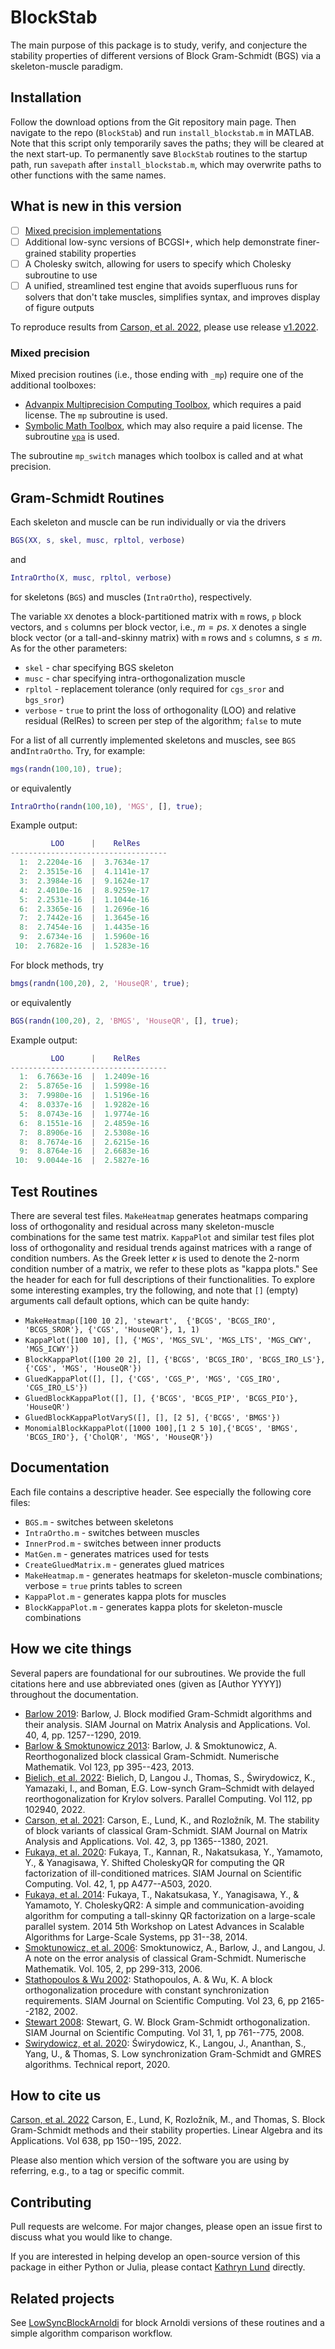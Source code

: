 # BlockStab

The main purpose of this package is to study, verify, and conjecture the stability properties of different versions of Block Gram-Schmidt (BGS) via a skeleton-muscle paradigm.

## Installation

Follow the download options from the Git repository main page.  Then navigate to the repo (`BlockStab`) and run `install_blockstab.m` in MATLAB.  Note that this script only temporarily saves the paths; they will be cleared at the next start-up.  To permanently save `BlockStab` routines to the startup path, run `savepath` after `install_blockstab.m`, which may overwrite paths to other functions with the same names.

## What is new in this version

* [ ] [Mixed precision implementations](#mixed-precision)
* [ ] Additional low-sync versions of BCGSI+, which help demonstrate finer-grained stability properties
* [ ] A Cholesky switch, allowing for users to specify which Cholesky subroutine to use
* [ ] A unified, streamlined test engine that avoids superfluous runs for solvers that don't take muscles, simplifies syntax, and improves display of figure outputs

To reproduce results from [Carson, et al. 2022](https://doi.org/10.1016/j.laa.2021.12.017), please use release [v1.2022](https://github.com/katlund/BlockStab/releases/tag/v1.2022).

### Mixed precision

Mixed precision routines (i.e., those ending with `_mp`) require one of the additional toolboxes:

* [Advanpix Multiprecision Computing Toolbox](https://www.advanpix.com/), which requires a paid license.  The `mp` subroutine is used.
* [Symbolic Math Toolbox](https://www.mathworks.com/products/symbolic.html), which may also require a paid license.  The subroutine [`vpa`](https://mathworks.com/help/symbolic/vpa.html) is used.

The subroutine `mp_switch` manages which toolbox is called and at what precision.

## Gram-Schmidt Routines

Each skeleton and muscle can be run individually or via the drivers

```matlab
BGS(XX, s, skel, musc, rpltol, verbose)
```

and

```matlab
IntraOrtho(X, musc, rpltol, verbose)
```

for skeletons (`BGS`) and muscles (`IntraOrtho`), respectively.

The variable `XX` denotes a block-partitioned matrix with `m` rows, `p` block vectors, and `s` columns per block vector, i.e., $m = ps$.  `X` denotes a single block vector (or a tall-and-skinny matrix) with `m` rows and `s` columns, $s \leq m$. As for the other parameters:

* `skel` - char specifying BGS skeleton
* `musc` - char specifying intra-orthogonalization muscle
* `rpltol` - replacement tolerance (only required for `cgs_sror` and `bgs_sror`)
* `verbose` - `true` to print the loss of orthogonality (LOO) and relative residual (RelRes) to screen per step of the algorithm; `false` to mute

For a list of all currently implemented skeletons and muscles, see `BGS` and`IntraOrtho`. Try, for example:

```matlab
mgs(randn(100,10), true);
```

or equivalently

```matlab
IntraOrtho(randn(100,10), 'MGS', [], true);
```

Example output:

```matlab
         LOO      |    RelRes
-----------------------------------
  1:  2.2204e-16  |  3.7634e-17
  2:  2.3515e-16  |  4.1141e-17
  3:  2.3984e-16  |  9.1624e-17
  4:  2.4010e-16  |  8.9259e-17
  5:  2.2531e-16  |  1.1044e-16
  6:  2.3365e-16  |  1.2696e-16
  7:  2.7442e-16  |  1.3645e-16
  8:  2.7454e-16  |  1.4435e-16
  9:  2.6734e-16  |  1.5960e-16
 10:  2.7682e-16  |  1.5283e-16
 ```

For block methods, try

```matlab
bmgs(randn(100,20), 2, 'HouseQR', true);
```

or equivalently

```matlab
BGS(randn(100,20), 2, 'BMGS', 'HouseQR', [], true);
```

Example output:

```matlab
         LOO      |    RelRes
-----------------------------------
  1:  6.7663e-16  |  1.2409e-16
  2:  5.8765e-16  |  1.5998e-16
  3:  7.9980e-16  |  1.5196e-16
  4:  8.0337e-16  |  1.9282e-16
  5:  8.0743e-16  |  1.9774e-16
  6:  8.1551e-16  |  2.4859e-16
  7:  8.8906e-16  |  2.5308e-16
  8:  8.7674e-16  |  2.6215e-16
  9:  8.8764e-16  |  2.6683e-16
 10:  9.0044e-16  |  2.5827e-16
 ```

## Test Routines

There are several test files.  `MakeHeatmap` generates heatmaps comparing loss of orthogonality and residual across many skeleton-muscle combinations for the same test matrix.  `KappaPlot` and similar test files plot loss of orthogonality and residual trends against matrices with a range of condition numbers. As the Greek letter $\kappa$ is used to denote the 2-norm condition number of a matrix, we refer to these plots as "kappa plots."  See the header for each for full descriptions of their functionalities.  To explore some interesting examples, try the following, and note that `[]` (empty) arguments call default options, which can be quite handy:

* `MakeHeatmap([100 10 2], 'stewart',  {'BCGS', 'BCGS_IRO', 'BCGS_SROR'}, {'CGS', 'HouseQR'}, 1, 1)`
* `KappaPlot([100 10], [], {'MGS', 'MGS_SVL', 'MGS_LTS', 'MGS_CWY', 'MGS_ICWY'})`
* `BlockKappaPlot([100 20 2], [], {'BCGS', 'BCGS_IRO', 'BCGS_IRO_LS'}, {'CGS', 'MGS', 'HouseQR'})`
* `GluedKappaPlot([], [], {'CGS', 'CGS_P', 'MGS', 'CGS_IRO', 'CGS_IRO_LS'})`
* `GluedBlockKappaPlot([], [], {'BCGS', 'BCGS_PIP', 'BCGS_PIO'}, 'HouseQR')`
* `GluedBlockKappaPlotVaryS([], [], [2 5], {'BCGS', 'BMGS'})`
* `MonomialBlockKappaPlot([1000 100],[1 2 5 10],{'BCGS', 'BMGS', 'BCGS_IRO'}, {'CholQR', 'MGS', 'HouseQR'})`

## Documentation

Each file contains a descriptive header.  See especially the following core files:

* `BGS.m` - switches between skeletons
* `IntraOrtho.m` - switches between muscles
* `InnerProd.m` - switches between inner products
* `MatGen.m` - generates matrices used for tests
* `CreateGluedMatrix.m` - generates glued matrices
* `MakeHeatmap.m` - generates heatmaps for skeleton-muscle combinations; verbose = `true` prints tables to screen
* `KappaPlot.m` - generates kappa plots for muscles
* `BlockKappaPlot.m` - generates kappa plots for skeleton-muscle combinations

## How we cite things

Several papers are foundational for our subroutines.  We provide the full citations here and use abbreviated ones (given as [Author YYYY]) throughout the documentation.

* [Barlow 2019](https://doi.org/10.1137/18M1197400): Barlow, J. Block modified Gram-Schmidt algorithms and their analysis. SIAM Journal on Matrix Analysis and Applications. Vol. 40, 4, pp. 1257--1290, 2019.
* [Barlow & Smoktunowicz 2013](https://doi.org/10.1007/s00211-012-0496-2): Barlow, J. & Smoktunowicz, A. Reorthogonalized block classical Gram-Schmidt. Numerische Mathematik. Vol 123, pp 395--423, 2013.
* [Bielich, et al. 2022](https://doi.org/10.1016/j.parco.2022.102940): Bielich, D, Langou J., Thomas, S., Świrydowicz, K., Yamazaki, I., and Boman, E.G.  Low-synch Gram–Schmidt with delayed reorthogonalization for Krylov solvers.  Parallel Computing. Vol 112, pp 102940, 2022.
* [Carson, et al. 2021](https://doi.org/10.1137/21M1394424): Carson, E., Lund, K., and Rozložník, M.  The stability of block variants of classical Gram-Schmidt.  SIAM Journal on Matrix Analysis and Applications. Vol. 42, 3, pp 1365--1380, 2021.
* [Fukaya, et al. 2020](https://doi.org/10.1137/18M1218212): Fukaya, T., Kannan, R., Nakatsukasa, Y., Yamamoto, Y., & Yanagisawa, Y. Shifted CholeskyQR for computing the QR factorization of ill-conditioned matrices. SIAM Journal on Scientific Computing. Vol. 42, 1, pp A477--A503, 2020.
* [Fukaya, et al. 2014](https://doi.org/10.1109/ScalA.2014.11): Fukaya, T., Nakatsukasa, Y., Yanagisawa, Y., & Yamamoto, Y. CholeskyQR2: A simple and communication-avoiding algorithm for computing a tall-skinny QR factorization on a large-scale parallel system. 2014 5th Workshop on Latest Advances in Scalable Algorithms for Large-Scale Systems, pp 31--38, 2014.
* [Smoktunowicz, et al. 2006](https://doi.org/10.1007/s00211-006-0042-1): Smoktunowicz, A., Barlow, J., and Langou, J. A note on the error analysis of classical Gram-Schmidt. Numerische Mathematik. Vol. 105, 2, pp 299-313, 2006.
* [Stathopoulos & Wu 2002](https://doi.org/10.1137/S1064827500370883): Stathopoulos, A. & Wu, K. A block orthogonalization procedure with constant synchronization requirements. SIAM Journal on Scientific Computing. Vol 23, 6, pp 2165--2182, 2002.
* [Stewart 2008](https://doi.org/10.1137/070682563): Stewart, G. W. Block Gram-Schmidt orthogonalization. SIAM Journal on Scientific Computing. Vol 31, 1, pp 761--775, 2008.
* [Swirydowicz, et al. 2020](https://doi.org/10.1016/j.parco.2022.102940): Świrydowicz, K., Langou, J., Ananthan, S., Yang, U., & Thomas, S. Low synchronization Gram-Schmidt and GMRES algorithms. Technical report, 2020.

## How to cite us

[Carson, et al. 2022](https://doi.org/10.1016/j.laa.2021.12.017) Carson, E., Lund, K, Rozložník, M., and Thomas, S. Block Gram-Schmidt methods and their stability properties. Linear Algebra and its Applications. Vol 638, pp 150--195, 2022.

Please also mention which version of the software you are using by referring, e.g., to a tag or specific commit.

## Contributing

Pull requests are welcome. For major changes, please open an issue first to discuss what you would like to change.

If you are interested in helping develop an open-source version of this package in either Python or Julia, please contact [Kathryn Lund](mailto:kathryn.d.lund@gmail.com) directly.

## Related projects

See [LowSyncBlockArnoldi](https://gitlab.mpi-magdeburg.mpg.de/lund/low-sync-block-arnoldi) for block Arnoldi versions of these routines and a simple algorithm comparison workflow.
